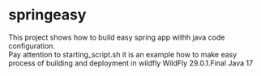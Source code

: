 # springeasy
This project shows how to build easy spring app withh java code configuration.<br/>
Pay attention to starting_script.sh it is an example how to make easy process of building and deployment in wildfly
WildFly 29.0.1.Final
Java 17
